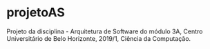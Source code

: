 # projetoAS
Projeto da disciplina - Arquitetura de Software do módulo 3A, Centro Universitário de Belo Horizonte, 2019/1, Ciência da Computação.
